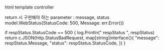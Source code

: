 html template controller



return 시 구현해야 하는 parameter : message, status
model.WebStatus{StatusCode: 500, Message: err.Error()}

if respStatus.StatusCode == 500 {
    log.Println(" respStatus  ", respStatus)
    return c.JSON(http.StatusBadRequest, map[string]interface{}{
        "message": respStatus.Message,
        "status":  respStatus.StatusCode,
    })
}